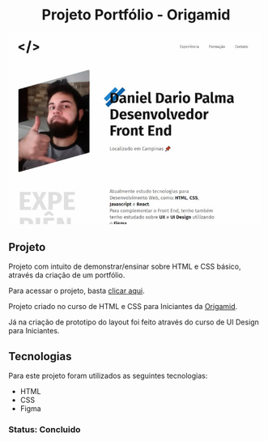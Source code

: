 <h1 align="center"> Projeto Portfólio  - Origamid </h1>
<a align="center" href="https://danieldpalma.github.io/portfolio-origamid/" target="_blank">
  <img src="./img/port.jpg" width="500" >
</a>

## Projeto

Projeto com intuito de demonstrar/ensinar sobre HTML e CSS básico, através da criação de um portfólio.

Para acessar o projeto, basta <a href="https://danieldpalma.github.io/portfolio-origamid/" target="_blank">clicar aqui</a>.

Projeto criado no curso de HTML e CSS para Iniciantes da [Origamid]('https://www.instagram.com/origamid').

Já na criação de prototipo do layout foi feito através do curso de UI Design para Iniciantes.

## Tecnologias

Para este projeto foram utilizados as seguintes tecnologias:

- HTML
- CSS
- Figma

### Status: Concluido
